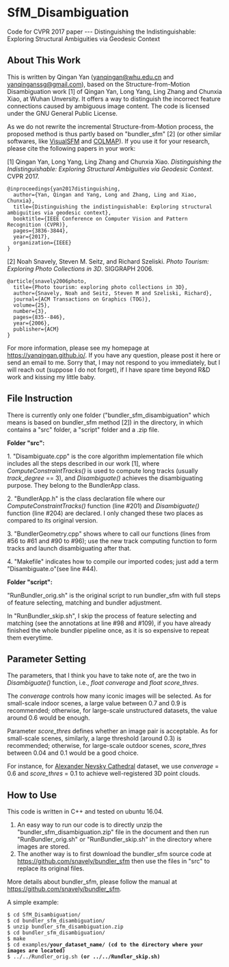 # SfM_Disambiguation
Code for CVPR 2017 paper --- Distinguishing the Indistinguishable: Exploring Structural Ambiguities via Geodesic Context

<h2>About This Work</h2>
<p>This is written by Qingan Yan (<a href="mailto:yanqingan@whu.edu.cn">yanqingan@whu.edu.cn</a> and <a href="mailto:yanqinganssg@gmail.com">yanqinganssg@gmail.com</a>), based on the Structure-from-Motion Disambiguation work [1] of Qingan Yan, Long Yang, Ling Zhang and Chunxia Xiao, at Wuhan Unversity. It offers a way to distinguish the incorrect feature connections caused by ambiguous image content. The code is licensed under the GNU General Public License.</p>

<p>As we do not rewrite the incremental Structure-from-Motion process, the proposed method is thus partly based on "bundler_sfm" [2] (or other similar softwares, like <a href="http://ccwu.me/vsfm/" rel="nofollow">VisualSFM</a> and <a href="https://github.com/colmap/colmap" rel="nofollow">COLMAP</a>). If you use it for your research, please cite the following papers in your work:</p>
<p>[1] Qingan Yan, Long Yang, Ling Zhang and Chunxia Xiao. <i>Distinguishing the Indistinguishable: Exploring Structural Ambiguities via Geodesic Context</i>. CVPR 2017.</p>

<pre><code>@inproceedings{yan2017distinguishing,
  author={Yan, Qingan and Yang, Long and Zhang, Ling and Xiao, Chunxia},
  title={Distinguishing the indistinguishable: Exploring structural ambiguities via geodesic context},
  booktitle={IEEE Conference on Computer Vision and Pattern Recognition (CVPR)},
  pages={3836-3844},
  year={2017},
  organization={IEEE}
}</code></pre>

<p>[2] Noah Snavely, Steven M. Seitz, and Richard Szeliski. <i>Photo Tourism: Exploring Photo Collections in 3D</i>. SIGGRAPH 2006.</p>

<pre><code>@article{snavely2006photo,
  title={Photo tourism: exploring photo collections in 3D},
  author={Snavely, Noah and Seitz, Steven M and Szeliski, Richard},
  journal={ACM Transactions on Graphics (TOG)},
  volume={25},
  number={3},
  pages={835--846},
  year={2006},
  publisher={ACM}
}</code></pre>

<p>For more information, please see my homepage at <a href="https://yanqingan.github.io/" rel="nofollow">https://yanqingan.github.io/</a>. If you have any question, please post it here or send an email to me. Sorry that, I may not respond to you immediately, but I will reach out (suppose I do not forget), if I have spare time beyond R&D work and kissing my little baby.</p>

<h2>File Instruction</h2>
<p>There is currently only one folder ("bundler_sfm_disambiguation" which means is based on bundler_sfm method [2]) in the directory, in which contains a "src" folder, a "script" folder and a .zip file.</p>
<p><b>Folder "src":</b></p>
<p>1. "Disambiguate.cpp" is the core algorithm implementation file which includes all the steps described in our work [1], where <i>ComputeConstraintTracks()</i> is used to compute long tracks (usually <i>track_degree</i> == 3), and <i>Disambiguate()</i> achieves the disambiguating purpose. They belong to the BundlerApp class.</p>
<p>2. "BundlerApp.h" is the class declaration file where our <i>ComputeConstraintTracks()</i> function (line #201) and <i>Disambiguate()</i> function (line #204) are declared. I only changed these two places as compared to its original version.</p>
<p>3. "BundlerGeometry.cpp" shows where to call our functions (lines from #56 to #61 and #90 to #96); use the new track computing function to form tracks and launch disambiguating after that.</p>
<p>4. "Makefile" indicates how to compile our imported codes; just add a term "Disambiguate.o"(see line #44).</p>
<p><b>Folder "script":</b></p>
<p>"RunBundler_orig.sh" is the original script to run bundler_sfm with full steps of feature selecting, matching and bundler adjustment.</p>
<p>In "RunBundler_skip.sh", I skip the process of feature selecting and matching (see the annotations at line #98 and #109), if you have already finished the whole bundler pipeline once, as it is so expensive to repeat them everytime.</p>

<h2>Parameter Setting</h2>
<p>The parameters, that I think you have to take note of, are the two in <i>Disambiguate()</i> function, i.e., <i>float converage</i> and <i>float score_thres</i>.</p> 
<p>The <i>converage</i> controls how many iconic images will be selected. As for small-scale indoor scenes, a large value between 0.7 and 0.9 is recommended; otherwise, for large-scale unstructured datasets, the value around 0.6 would be enough.</p> 
<p>Parameter <i>score_thres</i> defines whether an image pair is acceptable. As for small-scale scenes, similarly, a large threshold (around 0.3) is recommended; otherwise, for large-scale outdoor scenes, <i>score_thres</i> between 0.04 and 0.1 would be a good choice.</p>
<p>For instance, for <a href="http://www.cs.unc.edu/~jheinly/duplicate_structure.html" rel="nofollow">Alexander Nevsky Cathedral</a> dataset, we use <i>converage</i> = 0.6 and <i>score_thres</i> = 0.1 to achieve well-registered 3D point clouds.</p>

<h2>How to Use</h2>
<p>This code is written in C++ and tested on ubuntu 16.04.</p> 
<ol>
  <li>An easy way to run our code is to directly unzip the "bundler_sfm_disambiguation.zip" file in the document and then run "RunBundler_orig.sh" or "RunBundler_skip.sh" in the directory where images are stored.</li>
  <li>The another way is to first download the bundler_sfm source code at <a href="https://github.com/snavely/bundler_sfm" rel="nofollow">https://github.com/snavely/bundler_sfm</a> then use the files in "src" to replace its original files.</li>  
</ol>
<p>More details about bundler_sfm, please follow the manual at <a href="https://github.com/snavely/bundler_sfm" rel="nofollow">https://github.com/snavely/bundler_sfm</a>.</p>
<p>A simple example:</p>
<pre><code>$ cd SfM_Disambiguation/
$ cd bundler_sfm_disambiguation/
$ unzip bundler_sfm_disambiguation.zip
$ cd bundler_sfm_disambiguation/
$ make
$ cd examples/<b>your_dataset_name/ (cd to the directory where your images are located)</b>
$ ../../Rundler_orig.sh <b>(or ../../Rundler_skip.sh)</b></code></pre>

